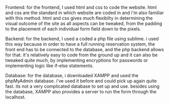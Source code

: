 Frontend:
for the frontend, I used html and css to code the website. html and css are the standard in which website are coded in and i'm also familiar with this method. html and 
css gives much flexibilty in determining the visual outcome of the site as all aspects can be tweaked, from the padding to the placement of each individual form field down
to the pixels.

Backend:
for the backend, I used a coded a php file using sublime. i used this way because in order to have a full running reservation system, the front end has to be connected to the
database, and the php backend allows for that. it's relatively easy to code from the ground up and it can also be tweaked quite much, by implementing encryptions for passwords
or implementing logic like if-else statements. 

Database:
for the database, i downloaded XAMPP and used the phpMyAdmin database. i've used it before and could pick up again quite fast. its not a very complicated database to set up and
use. besides using the database, XAMPP also provides a server to run the form through the localhost. 

